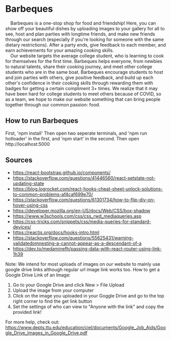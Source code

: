 # Barbeques
  &nbsp;&nbsp;&nbsp; Barbeques is a one-stop shop for food and friendship! Here, you can show off your beautiful dishes by uploading images to your gallery for all to see, host and plan parties with longtime friends, and make new friends through our search (especially if you're looking for someone with the same dietary restrictions). After a party ends, give feedback to each member, and earn achievements for your amazing cooking skills.
 <br />
  &nbsp;&nbsp;&nbsp; Our website targets the average college student, who is learning to cook for themselves for the first time. Barbeques helps everyone, from newbies to natural talents, share their cooking journey, and meet other college students who are in the same boat. Barbeques encourage students to host and join parties with others, give positive feedback, and build up each other's confidence in their cooking skills through rewarding them with badges for getting a certain compliment 3+ times. We realize that it may have been hard for college students to meet others because of COVID, so as a team, we hope to make our website something that can bring people together through our common passion: food.

## How to run Barbeques
  First, 'npm install'
  Then open two seperate terminals, and 'npm run hotloader' in the first, and 'npm start' in the second.
  Then open http://localhost:5000

 ## Sources
 - https://react-bootstrap.github.io/components/
 - https://stackoverflow.com/questions/41446560/react-setstate-not-updating-state
 - https://blog.logrocket.com/react-hooks-cheat-sheet-unlock-solutions-to-common-problems-af4caf699e70/
 - https://stackoverflow.com/questions/61301734/how-to-flip-div-on-hover-using-css
 - https://developer.mozilla.org/en-US/docs/Web/CSS/box-shadow
 - https://www.w3schools.com/css/css_rwd_mediaqueries.asp
 - https://css-tricks.com/snippets/css/media-queries-for-standard-devices/
 - https://reactjs.org/docs/hooks-intro.html
 - https://stackoverflow.com/questions/55625431/warning-validatedomnesting-a-cannot-appear-as-a-descendant-of-a
 - https://dev.to/medaminefh/passing-data-with-react-router-using-link-1h39

Note: We intend for most uploads of images on our website to mainly use google drive links although regular url image link works too.
How to get a Google Drive Link of an Image:
1. Go to your Google Drive and click New > File Upload 
2. Upload the image from your computer
3. Click on the image you uploaded in your Goggle Drive and go to the top right corner to find the get link button
4. Set the settings of who can view to "Anyone with the link" and copy the provided link!

For more help, check out: https://www.depts.ttu.edu/education/ciel/documents/Google_Job_Aids/Google_Drive_Images_in_Google_Drive.pdf


